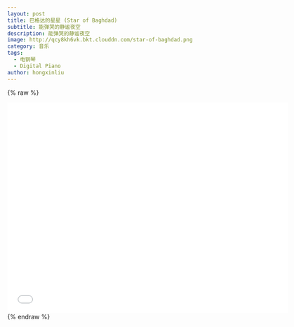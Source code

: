 ```yaml
---
layout: post
title: 巴格达的星星 (Star of Baghdad)
subtitle: 能弹哭的静谧夜空
description: 能弹哭的静谧夜空
image: http://qcy8kh6vk.bkt.clouddn.com/star-of-baghdad.png
category: 音乐
tags:
  - 电钢琴
  - Digital Piano
author: hongxinliu
---
```


{% raw %}
<div class="iframe-container">
  <iframe height="480" width="640" src="//player.bilibili.com/player.html?aid=92695106&cid=158265826&page=1" scrolling="no" border="0" frameborder="no" framespacing="0" allowfullscreen="true"> </iframe>
</div>
{% endraw %}
